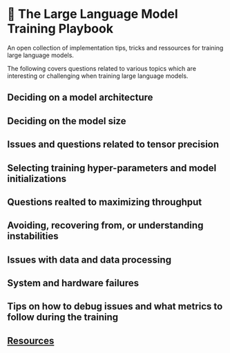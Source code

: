 # 📖 The Large Language Model Training Playbook
An open collection of implementation tips, tricks and ressources for training large language models.

The following covers questions related to various topics which are interesting or challenging when training large language models.

## Deciding on a model architecture

## Deciding on the model size

## Issues and questions related to tensor precision

## Selecting training hyper-parameters and model initializations

## Questions realted to maximizing throughput

## Avoiding, recovering from, or understanding instabilities

## Issues with data and data processing

## System and hardware failures

## Tips on how to debug issues and what metrics to follow during the training

## [Resources](./resources)
